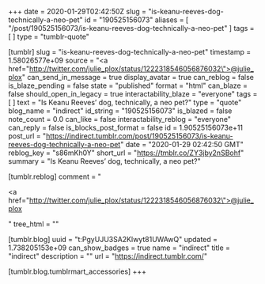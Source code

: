 +++
date = 2020-01-29T02:42:50Z
slug = "is-keanu-reeves-dog-technically-a-neo-pet"
id = "190525156073"
aliases = [ "/post/190525156073/is-keanu-reeves-dog-technically-a-neo-pet" ]
tags = [ ]
type = "tumblr-quote"

[tumblr]
slug = "is-keanu-reeves-dog-technically-a-neo-pet"
timestamp = 1.58026577e+09
source = "<a href=\"http://twitter.com/julie_plox/status/1222318546056876032\">@julie_plox</a>"
can_send_in_message = true
display_avatar = true
can_reblog = false
is_blaze_pending = false
state = "published"
format = "html"
can_blaze = false
should_open_in_legacy = true
interactability_blaze = "everyone"
tags = [ ]
text = "Is Keanu Reeves’ dog, technically, a neo pet?"
type = "quote"
blog_name = "indirect"
id_string = "190525156073"
is_blazed = false
note_count = 0.0
can_like = false
interactability_reblog = "everyone"
can_reply = false
is_blocks_post_format = false
id = 1.90525156073e+11
post_url = "https://indirect.tumblr.com/post/190525156073/is-keanu-reeves-dog-technically-a-neo-pet"
date = "2020-01-29 02:42:50 GMT"
reblog_key = "s86mKh0Y"
short_url = "https://tmblr.co/ZY3jby2nSBohf"
summary = "Is Keanu Reeves’ dog, technically, a neo pet?"

[tumblr.reblog]
comment = "<p><a href=\"http://twitter.com/julie_plox/status/1222318546056876032\">@julie_plox</a></p>"
tree_html = ""

[tumblr.blog]
uuid = "t:PgyUJU3SA2Klwyt81UWAwQ"
updated = 1.738205153e+09
can_show_badges = true
name = "indirect"
title = "indirect"
description = ""
url = "https://indirect.tumblr.com/"

[tumblr.blog.tumblrmart_accessories]
+++
